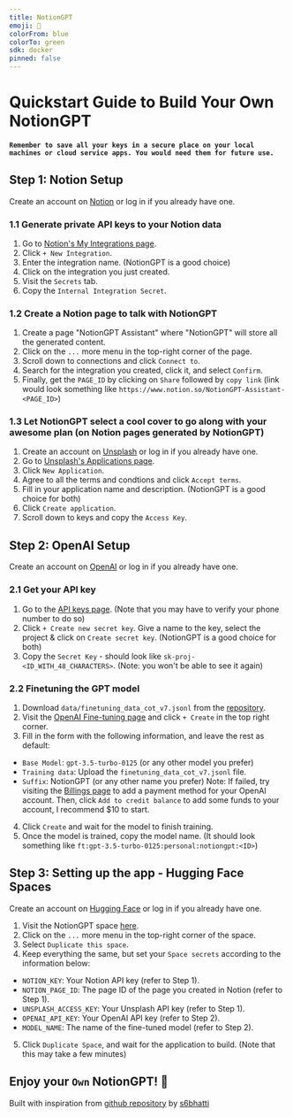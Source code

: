 ```yaml
---
title: NotionGPT
emoji: 👀
colorFrom: blue
colorTo: green
sdk: docker
pinned: false
---
```


# Quickstart Guide to Build Your Own NotionGPT

#### `Remember to save all your keys in a secure place on your local machines or cloud service apps. You would need them for future use.`

## Step 1: Notion Setup
Create an account on [Notion](https://notion.so) or log in if you already have one.

### 1.1 Generate private API keys to your Notion data
1. Go to [Notion's My Integrations page](https://www.notion.so/my-integrations).
2. Click `+ New Integration`.
3. Enter the integration name. (NotionGPT is a good choice)
4. Click on the integration you just created.
5. Visit the `Secrets` tab.
6. Copy the `Internal Integration Secret`. 

### 1.2 Create a Notion page to talk with NotionGPT
1. Create a page "NotionGPT Assistant" where "NotionGPT" will store all the generated content.
2. Click on the `...` more menu in the top-right corner of the page.
3. Scroll down to connections and click `Connect to`.
4. Search for the integration you created, click it, and select `Confirm`.
5. Finally, get the `PAGE_ID` by clicking on `Share` followed by `copy link` (link would look something like `https://www.notion.so/NotionGPT-Assistant-<PAGE_ID>`)

### 1.3 Let NotionGPT select a cool cover to go along with your awesome plan (on Notion pages generated by NotionGPT)
1. Create an account on [Unsplash](https://unsplash.com/join) or log in if you already have one.
2. Go to [Unsplash's Applications page](https://unsplash.com/oauth/applications).
3. Click `New Application`.
4. Agree to all the terms and condtions and click `Accept terms`.
5. Fill in your application name and description. (NotionGPT is a good choice for both)
6. Click `Create application`.
7. Scroll down to keys and copy the `Access Key`.

## Step 2: OpenAI Setup
Create an account on [OpenAI](https://platform.openai.com/signup) or log in if you already have one.

### 2.1 Get your API key
1. Go to the [API keys page](https://platform.openai.com/account/api-keys). (Note that you may have to verify your phone number to do so)
2. Click `+ Create new secret key`. Give a name to the key, select the project & click on `Create secret key`. (NotionGPT is a good choice for both)
3. Copy the `Secret Key` - should look like `sk-proj-<ID_WITH_48_CHARACTERS>`. (Note: you won't be able to see it again)

### 2.2 Finetuning the GPT model
1. Download `data/finetuning_data_cot_v7.jsonl` from the [repository](https://huggingface.co/spaces/disciple0/notiongpt/tree/main/data).
2. Visit the [OpenAI Fine-tuning page](https://platform.openai.com/finetune) and click `+ Create` in the top right corner.
3. Fill in the form with the following information, and leave the rest as default:
- `Base Model`: `gpt-3.5-turbo-0125` (or any other model you prefer)
- `Training data`: Upload the `finetuning_data_cot_v7.jsonl` file.
- `Suffix`: NotionGPT (or any other name you prefer)
Note: If failed, try visiting the [Billings page](https://platform.openai.com/settings/organization/billing/overview) to add a payment method for your OpenAI account. Then, click `Add to credit balance` to add some funds to your account, I recommend $10 to start.
4. Click `Create` and wait for the model to finish training.
5. Once the model is trained, copy the model name. (It should look something like `ft:gpt-3.5-turbo-0125:personal:notiongpt:<ID>`)

## Step 3: Setting up the app - Hugging Face Spaces
Create an account on [Hugging Face](https://huggingface.co/join) or log in if you already have one.

1. Visit the NotionGPT space [here](https://huggingface.co/spaces/disciple0/notiongpt).
2. Click on the `...` more menu in the top-right corner of the space.
3. Select `Duplicate this space`.
4. Keep everything the same, but set your `Space secrets` according to the information below:
- `NOTION_KEY`: Your Notion API key (refer to Step 1).
- `NOTION_PAGE_ID`: The page ID of the page you created in Notion (refer to Step 1).
- `UNSPLASH_ACCESS_KEY`: Your Unsplash API key (refer to Step 1).
- `OPENAI_API_KEY`: Your OpenAI API key (refer to Step 2).
- `MODEL_NAME`: The name of the fine-tuned model (refer to Step 2).
5. Click `Duplicate Space`, and wait for the application to build. (Note that this may take a few minutes)

## Enjoy your `Own` NotionGPT! 🎉

Built with inspiration from [github repository](https://github.com/s6bhatti/notion-gpt) by [s6bhatti](https://github.com/s6bhatti)